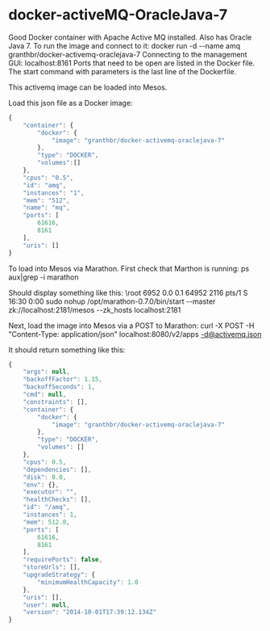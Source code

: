 docker-activeMQ-OracleJava-7
============================

Good Docker container with Apache Active MQ installed. Also has Oracle Java 7.
To run the image and connect to it:
docker run -d --name amq granthbr/docker-activemq-oraclejava-7
Connecting to the management GUI: 
localhost:8161
Ports that need to be open are listed in the Docker file.
The start command with parameters is the last line of the Dockerfile.

This activemq image can be loaded into Mesos. 

Load this json file as a Docker image:
```javascript
{
    "container": {
        "docker": {
            "image": "granthbr/docker-activemq-oraclejava-7"
        },
        "type": "DOCKER",
        "volumes":[]
    },
    "cpus": "0.5",
    "id": "amq",
    "instances": "1",
    "mem": "512",
    "name": "mq",
    "ports": [
        61616,
        8161
    ],
    "uris": []
} 
```
To load into Mesos via Marathon. First check that Marthon is running:
ps aux|grep -i marathon

Should display something like this:
\root      6952  0.0  0.1  64952  2116 pts/1    S    16:30   0:00 sudo nohup /opt/marathon-0.7.0/bin/start --master zk://localhost:2181/mesos --zk_hosts localhost:2181

Next, load the image into Mesos via a POST to Marathon:
curl -X POST -H "Content-Type: application/json" localhost:8080/v2/apps -d@activemq.json

It should return something like this:
```javascript
{
    "args": null,
    "backoffFactor": 1.15,
    "backoffSeconds": 1,
    "cmd": null,
    "constraints": [],
    "container": {
        "docker": {
            "image": "granthbr/docker-activemq-oraclejava-7"
        },
        "type": "DOCKER",
        "volumes": []
    },
    "cpus": 0.5,
    "dependencies": [],
    "disk": 0.0,
    "env": {},
    "executor": "",
    "healthChecks": [],
    "id": "/amq",
    "instances": 1,
    "mem": 512.0,
    "ports": [
        61616,
        8161
    ],
    "requirePorts": false,
    "storeUrls": [],
    "upgradeStrategy": {
        "minimumHealthCapacity": 1.0
    },
    "uris": [],
    "user": null,
    "version": "2014-10-01T17:39:12.134Z"
}
```


